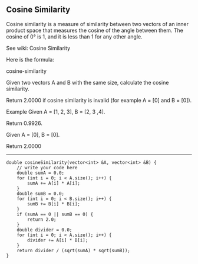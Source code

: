 ## Cosine Similarity  ##

Cosine similarity is a measure of similarity between two vectors of an inner product space that measures the cosine of the angle between them. The cosine of 0° is 1, and it is less than 1 for any other angle.

See wiki: Cosine Similarity

Here is the formula:

cosine-similarity

Given two vectors A and B with the same size, calculate the cosine similarity.

Return 2.0000 if cosine similarity is invalid (for example A = [0] and B = [0]).

Example
Given A = [1, 2, 3], B = [2, 3 ,4].

Return 0.9926.

Given A = [0], B = [0].

Return 2.0000

----------
    double cosineSimilarity(vector<int> &A, vector<int> &B) {
        // write your code here
        double sumA = 0.0;
        for (int i = 0; i < A.size(); i++) {
            sumA += A[i] * A[i];
        }
        double sumB = 0.0;
        for (int i = 0; i < B.size(); i++) {
            sumB += B[i] * B[i];
        }
        if (sumA == 0 || sumB == 0) {
            return 2.0;
        }
        double divider = 0.0;
        for (int i = 0; i < A.size(); i++) {
            divider += A[i] * B[i];
        }
        return divider / (sqrt(sumA) * sqrt(sumB));
    }